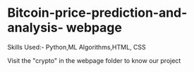 # Bitcoin-price-prediction-and-analysis- webpage
Skills Used:- Python,ML Algorithms,HTML, CSS

Visit the "crypto" in the webpage folder to know our project 
